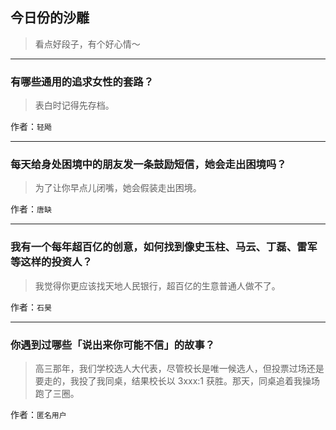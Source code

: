 ## 今日份的沙雕

> 看点好段子，有个好心情～


 
---

### 有哪些通用的追求女性的套路？

> 表白时记得先存档。


作者：`轻飏`

---

### 每天给身处困境中的朋友发一条鼓励短信，她会走出困境吗？

> 为了让你早点儿闭嘴，她会假装走出困境。


作者：`唐缺`

---

### 我有一个每年超百亿的创意，如何找到像史玉柱、马云、丁磊、雷军等这样的投资人？

> 我觉得你更应该找天地人民银行，超百亿的生意普通人做不了。


作者：`石昊`

---

### 你遇到过哪些「说出来你可能不信」的故事？

> 高三那年，我们学校选人大代表，尽管校长是唯一候选人，但投票过场还是要走的，我投了我同桌，结果校长以 3xxx:1 获胜。那天，同桌追着我操场跑了三圈。


作者：`匿名用户`
